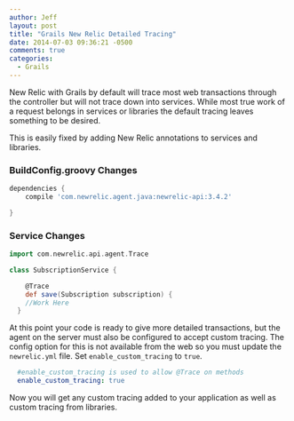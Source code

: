 ```yaml
---
author: Jeff
layout: post
title: "Grails New Relic Detailed Tracing"
date: 2014-07-03 09:36:21 -0500
comments: true
categories:
  - Grails
---
```

New Relic with Grails by default will trace most web transactions through the controller but will not trace down into services. While most true work of a request belongs in services or libraries the default tracing leaves something to be desired.

This is easily fixed by adding New Relic annotations to services and libraries.


### BuildConfig.groovy Changes
``` groovy
dependencies {
	compile 'com.newrelic.agent.java:newrelic-api:3.4.2'

}
```

### Service Changes
``` groovy
import com.newrelic.api.agent.Trace

class SubscriptionService {

	@Trace
	def save(Subscription subscription) {
    //Work Here
  }
```

At this point your code is ready to give more detailed transactions, but the agent on the server must also be configured to accept custom tracing. The config option for this is not available from the web so you must update the `newrelic.yml` file. Set `enable_custom_tracing` to `true`.

``` yaml
  #enable_custom_tracing is used to allow @Trace on methods
  enable_custom_tracing: true
```

Now you will get any custom tracing added to your application as well as custom tracing from libraries.
